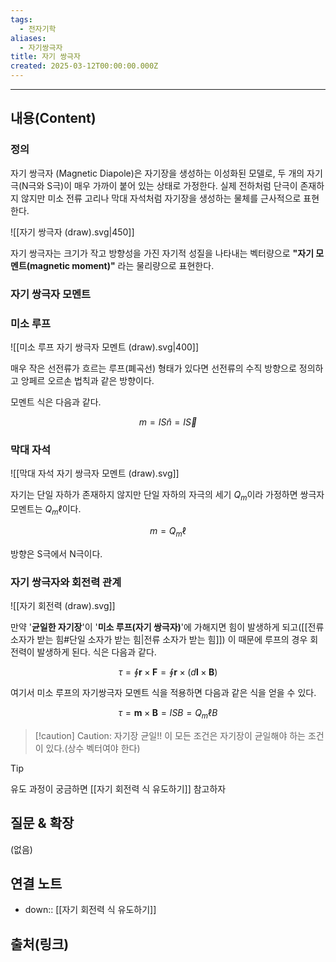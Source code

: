 ```yaml
---
tags:
  - 전자기학
aliases:
  - 자기쌍극자
title: 자기 쌍극자
created: 2025-03-12T00:00:00.000Z
---
```


---

## 내용(Content)

### 정의

자기 쌍극자 (Magnetic Diapole)은 자기장을 생성하는 이성화된 모델로, 두 개의 자기 극(N극와 S극)이 매우 가까이 붙어 있는 상태로 가정한다. 실제 전하처럼 단극이 존재하지 않지만 미소 전류 고리나 막대 자석처럼 자기장을 생성하는 물체를 근사적으로 표현한다.

![[자기 쌍극자 (draw).svg|450]]

자기 쌍극자는 크기가 작고 방향성을 가진 자기적 성질을 나타내는 벡터량으로 **"자기 모멘트(magnetic moment)"** 라는 물리량으로 표현한다.

### 자기 쌍극자 모멘트

### 미소 루프

![[미소 루프 자기 쌍극자 모멘트 (draw).svg|400]]

매우 작은 선전류가 흐르는 루프(폐곡선) 형태가 있다면 선전류의 수직 방향으로 정의하고 앙페르 오르손 법칙과 같은 방향이다.

모멘트 식은 다음과 같다.

$$
m = I S \hat{n} = I \vec{S}
$$


### 막대 자석

![[막대 자석 자기 쌍극자 모멘트 (draw).svg]]

자기는 단일 자하가 존재하지 않지만 단일 자하의 자극의 세기 $Q_{m}$이라 가정하면 
쌍극자 모멘트는 $Q_{m} \ell$이다. 

$$
m = Q_{m} \ell
$$

방향은 S극에서 N극이다.

### 자기 쌍극자와 회전력 관계

![[자기 회전력 (draw).svg]]

만약 '**균일한 자기장**'이 '**미소 루프(자기 쌍극자)**'에 가해지면 힘이 발생하게 되고([[전류 소자가 받는 힘#단일 소자가 받는 힘|전류 소자가 받는 힘]]) 이 때문에 루프의 경우 회전력이 발생하게 된다. 식은 다음과 같다.

$$
\tau = \oint \mathbf{r} \times \mathbf{F} = \oint \mathbf{r} \times (d\mathbf{l} \times \mathbf{B})
$$

여기서 미소 루프의 자기쌍극자 모멘트 식을 적용하면 다음과 같은 식을 얻을 수 있다.

$$
\tau = \mathbf{m} \times \mathbf{B} = ISB = Q_{m}\ell B
$$

>[!caution] Caution: 자기장 균일!!
>이 모든 조건은 자기장이 균일해야 하는 조건이 있다.(상수 벡터여야 한다)

>[!tip]
>유도 과정이 궁금하면 [[자기 회전력 식 유도하기]] 참고하자

## 질문 & 확장

(없음)

## 연결 노트

- down:: [[자기 회전력 식 유도하기]]

## 출처(링크)






